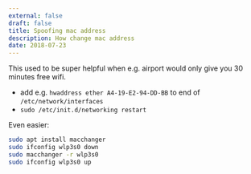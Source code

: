 ```yaml
---
external: false
draft: false
title: Spoofing mac address
description: How change mac address
date: 2018-07-23
--- 
```


This used to be super helpful when e.g. airport would only give you 30 minutes free wifi.

- add e.g. `hwaddress ether A4-19-E2-94-DD-BB` to end of `/etc/network/interfaces`
- `sudo /etc/init.d/networking restart`

Even easier:

```bash
sudo apt install macchanger
sudo ifconfig wlp3s0 down
sudo macchanger -r wlp3s0
sudo ifconfig wlp3s0 up
```
